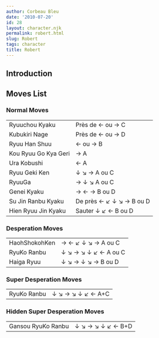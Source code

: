 ```yaml
---
author: Corbeau Bleu
date: '2010-07-20'
id: 28
layout: character.njk
permalink: robert.html
slug: Robert
tags: character
title: Robert
---
```


## Introduction

## Moves List

### Normal Moves

|                      |                          |
|----------------------|--------------------------|
| Ryuuchou Kyaku       | Près de ← ou → C         |
| Kubukiri Nage        | Près de ← ou → D         |
| Ryuu Han Shuu        | ← ou → B                 |
| Kou Ryuu Go Kya Geri | → A                      |
| Ura Kobushi          | ← A                      |
| Ryuu Geki Ken        | ↓ ↘ → A ou C             |
| RyuuGa               | → ↓ ↘ A ou C             |
| Genei Kyaku          | → ← → B ou D             |
| Su Jin Ranbu Kyaku   | De près ← ↙ ↓ ↘ → B ou D |
| Hien Ryuu Jin Kyaku  | Sauter ↓ ↙ ← B ou D      |

### Desperation Moves

|               |                      |
|---------------|----------------------|
| HaohShokohKen | → ← ↙ ↓ ↘ → A ou C   |
| RyuKo Ranbu   | ↓ ↘ → ↘ ↓ ↙ ← A ou C |
| Haiga Ryuu    | ↓ ↘ → ↓ ↘ → B ou D   |

### Super Desperation Moves

|             |                   |
|-------------|-------------------|
| RyuKo Ranbu | ↓ ↘ → ↘ ↓ ↙ ← A+C |

### Hidden Super Desperation Moves

|                    |                   |
|--------------------|-------------------|
| Gansou RyuKo Ranbu | ↓ ↘ → ↘ ↓ ↙ ← B+D |